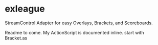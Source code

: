 # exleague
StreamControl Adapter for easy Overlays, Brackets, and Scoreboards.

Readme to come. My ActionScript is documented inline. start with Bracket.as
